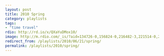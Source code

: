 ```yaml
---
layout: post
title: 2010 Spring
category: playlists
tags:
- "time travel"
rdio: http://rd.io/x/QXaYuDMox10/
image: http://m.rdio.com/_is/?aid=134726-0,156824-0,216482-3,221514-0,255227-1,273585-12,321626-3,370198-1,615631-0&w=600&h=600
redirect_from: /playlists/2010/06/21/spring/
permalink: /playlists/2010/spring/
---
```


